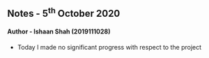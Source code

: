 ## Notes - 5<sup>th</sup> October 2020

#### Author - Ishaan Shah (2019111028)

- Today I made no significant progress with respect to the project
